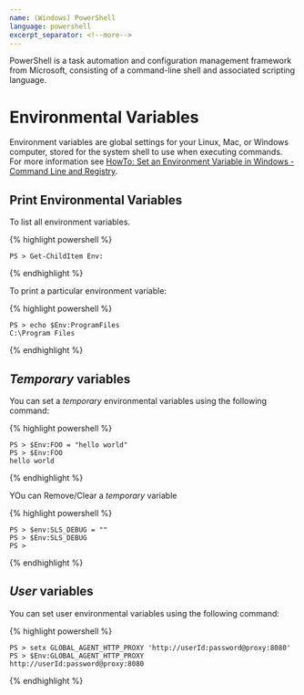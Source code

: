 ```yaml
---
name: (Windows) PowerShell
language: powershell
excerpt_separator: <!--more-->
---
```


PowerShell is a task automation and configuration management framework from Microsoft, consisting of a command-line shell and associated scripting language.
<!--more-->

# Environmental Variables

Environment variables are global settings for your Linux, Mac, or Windows computer, stored for the system shell to use when executing commands. For more information see [HowTo: Set an Environment Variable in Windows - Command Line and Registry](http://www.dowdandassociates.com/blog/content/howto-set-an-environment-variable-in-windows-command-line-and-registry/).

## Print Environmental Variables

To list all environment variables.

{% highlight powershell %}

    PS > Get-ChildItem Env:
   
{% endhighlight %}

To print a particular environment variable:

{% highlight powershell %}

    PS > echo $Env:ProgramFiles
    C:\Program Files
   
{% endhighlight %}

## *Temporary* variables

You can set a *temporary* environmental variables using the following command:

{% highlight powershell %}

    PS > $Env:FOO = "hello world"
    PS > $Env:FOO
    hello world
   
{% endhighlight %}

YOu can Remove/Clear a *temporary* variable

 {% highlight powershell %}

    PS > $env:SLS_DEBUG = ""
    PS > $Env:SLS_DEBUG
    PS >

{% endhighlight %}

## *User* variables

You can set user environmental variables using the following command:

{% highlight powershell %}

    PS > setx GLOBAL_AGENT_HTTP_PROXY 'http://userId:password@proxy:8080'
    PS > $Env:GLOBAL_AGENT_HTTP_PROXY
    http://userId:password@proxy:8080
   
{% endhighlight %}

